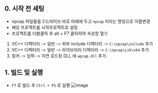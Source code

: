 ## 0. 시작 전 세팅
- npcap 파일들을 C드라이브 바로 아래에 두고 `npcap` 이라는 명칭으로 이름변경
- 해당 프로젝트를 시작프로젝트로 설정
- 프로젝트를 더블클릭 후 alt + F7 클릭하여 속성창 열기
1. VC++ 디렉터리 -> 일반 -> 외부 include 디렉터리 -> `C:\npcap\include` 추가
2. VC++ 디렉터리 -> 일반 -> 라이브러리 디렉터리 -> `C:\npcap\Lib\x64` 추가
3. 링커 -> 입력 -> 지연 로드된 DLL 에 `wpcap.dll` 추가.

## 1. 빌드 및 실행
- `F7` 로 빌드 후 `Ctrl + F5` 로 실행
![image](https://github.com/user-attachments/assets/9bfd5ef1-0264-4827-b5a2-ca82b0aeb2a1)
